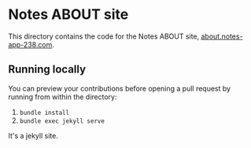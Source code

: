 # Notes ABOUT site

This directory contains the code for the Notes ABOUT site, [about.notes-app-238.com](http://about.notes-app-238.com/).

## Running locally

You can preview your contributions before opening a pull request by running from within the directory:

1. `bundle install`
2. `bundle exec jekyll serve`

It's a jekyll site.
